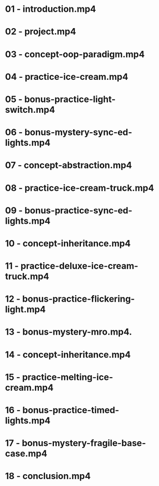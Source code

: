 # 01 - introduction.mp4
# 02 - project.mp4
# 03 - concept-oop-paradigm.mp4
# 04 - practice-ice-cream.mp4
# 05 - bonus-practice-light-switch.mp4
# 06 - bonus-mystery-sync-ed-lights.mp4
# 07 - concept-abstraction.mp4
# 08 - practice-ice-cream-truck.mp4
# 09 - bonus-practice-sync-ed-lights.mp4
# 10 - concept-inheritance.mp4
# 11 - practice-deluxe-ice-cream-truck.mp4
# 12 - bonus-practice-flickering-light.mp4
# 13 - bonus-mystery-mro.mp4.
# 14 - concept-inheritance.mp4
# 15 - practice-melting-ice-cream.mp4
# 16 - bonus-practice-timed-lights.mp4
# 17 - bonus-mystery-fragile-base-case.mp4
# 18 - conclusion.mp4
